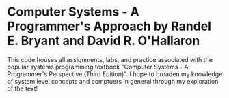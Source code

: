 # Computer Systems - A Programmer's Approach by Randel E. Bryant and David R. O'Hallaron 

This code houses all assignments, labs, and practice associated with the popular systems programming textbook "Computer Systems - A Programmer's Perspective (Third Edition)". I hope to broaden my knowledge of system level concepts and comptuers in general through my exploration of the text!
